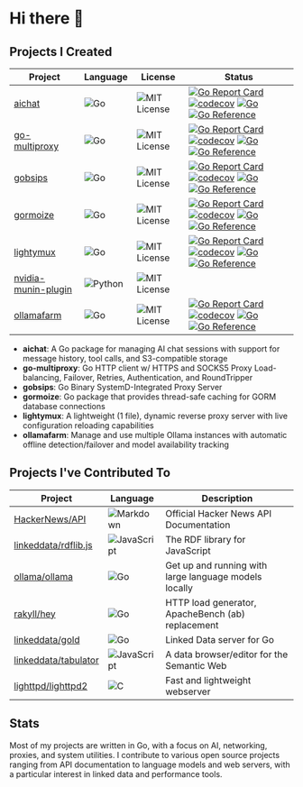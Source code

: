 # Hi there 👋

## Projects I Created

| Project | Language | License | Status |
|---------|----------|---------|---------|
| [aichat](https://github.com/presbrey/aichat) | ![Go](https://img.shields.io/badge/Go-00ADD8?style=flat-square&logo=go&logoColor=white) | ![MIT License](https://img.shields.io/badge/License-MIT-green.svg) | [![Go Report Card](https://goreportcard.com/badge/github.com/presbrey/aichat)](https://goreportcard.com/report/github.com/presbrey/aichat) [![codecov](https://codecov.io/gh/presbrey/aichat/graph/badge.svg?token=PHVQ7QN4TL)](https://codecov.io/gh/presbrey/aichat) [![Go](https://github.com/presbrey/aichat/actions/workflows/go.yml/badge.svg)](https://github.com/presbrey/aichat/actions/workflows/go.yml) [![Go Reference](https://pkg.go.dev/badge/github.com/presbrey/aichat.svg)](https://pkg.go.dev/github.com/presbrey/aichat) |
| [go-multiproxy](https://github.com/presbrey/go-multiproxy) | ![Go](https://img.shields.io/badge/Go-00ADD8?style=flat-square&logo=go&logoColor=white) | ![MIT License](https://img.shields.io/badge/License-MIT-green.svg) | [![Go Report Card](https://goreportcard.com/badge/github.com/presbrey/go-multiproxy)](https://goreportcard.com/report/github.com/presbrey/go-multiproxy) [![codecov](https://codecov.io/gh/presbrey/go-multiproxy/graph/badge.svg)](https://codecov.io/gh/presbrey/go-multiproxy) [![Go](https://github.com/presbrey/go-multiproxy/actions/workflows/go.yml/badge.svg)](https://github.com/presbrey/go-multiproxy/actions/workflows/go.yml) [![Go Reference](https://pkg.go.dev/badge/github.com/presbrey/go-multiproxy.svg)](https://pkg.go.dev/github.com/presbrey/go-multiproxy) |
| [gobsips](https://github.com/presbrey/gobsips) | ![Go](https://img.shields.io/badge/Go-00ADD8?style=flat-square&logo=go&logoColor=white) | ![MIT License](https://img.shields.io/badge/License-MIT-green.svg) | [![Go Report Card](https://goreportcard.com/badge/github.com/presbrey/gobsips)](https://goreportcard.com/report/github.com/presbrey/gobsips) [![codecov](https://codecov.io/gh/presbrey/gobsips/graph/badge.svg)](https://codecov.io/gh/presbrey/gobsips) [![Go](https://github.com/presbrey/gobsips/actions/workflows/go.yml/badge.svg)](https://github.com/presbrey/gobsips/actions/workflows/go.yml) [![Go Reference](https://pkg.go.dev/badge/github.com/presbrey/gobsips.svg)](https://pkg.go.dev/github.com/presbrey/gobsips) |
| [gormoize](https://github.com/presbrey/gormoize) | ![Go](https://img.shields.io/badge/Go-00ADD8?style=flat-square&logo=go&logoColor=white) | ![MIT License](https://img.shields.io/badge/License-MIT-green.svg) | [![Go Report Card](https://goreportcard.com/badge/github.com/presbrey/gormoize)](https://goreportcard.com/report/github.com/presbrey/gormoize) [![codecov](https://codecov.io/gh/presbrey/gormoize/graph/badge.svg)](https://codecov.io/gh/presbrey/gormoize) [![Go](https://github.com/presbrey/gormoize/actions/workflows/go.yml/badge.svg)](https://github.com/presbrey/gormoize/actions/workflows/go.yml) [![Go Reference](https://pkg.go.dev/badge/github.com/presbrey/gormoize.svg)](https://pkg.go.dev/github.com/presbrey/gormoize) |
| [lightymux](https://github.com/presbrey/lightymux) | ![Go](https://img.shields.io/badge/Go-00ADD8?style=flat-square&logo=go&logoColor=white) | ![MIT License](https://img.shields.io/badge/License-MIT-green.svg) | [![Go Report Card](https://goreportcard.com/badge/github.com/presbrey/lightymux)](https://goreportcard.com/report/github.com/presbrey/lightymux) [![codecov](https://codecov.io/gh/presbrey/lightymux/graph/badge.svg)](https://codecov.io/gh/presbrey/lightymux) [![Go](https://github.com/presbrey/lightymux/actions/workflows/go.yml/badge.svg)](https://github.com/presbrey/lightymux/actions/workflows/go.yml) [![Go Reference](https://pkg.go.dev/badge/github.com/presbrey/lightymux.svg)](https://pkg.go.dev/github.com/presbrey/lightymux) |
| [nvidia-munin-plugin](https://github.com/presbrey/nvidia-munin-plugin) | ![Python](https://img.shields.io/badge/Python-3776AB?style=flat-square&logo=python&logoColor=white) | ![MIT License](https://img.shields.io/badge/License-MIT-green.svg) | |
| [ollamafarm](https://github.com/presbrey/ollamafarm) | ![Go](https://img.shields.io/badge/Go-00ADD8?style=flat-square&logo=go&logoColor=white) | ![MIT License](https://img.shields.io/badge/License-MIT-green.svg) | [![Go Report Card](https://goreportcard.com/badge/github.com/presbrey/ollamafarm)](https://goreportcard.com/report/github.com/presbrey/ollamafarm) [![codecov](https://codecov.io/gh/presbrey/ollamafarm/graph/badge.svg)](https://codecov.io/gh/presbrey/ollamafarm) [![Go](https://github.com/presbrey/ollamafarm/actions/workflows/go.yml/badge.svg)](https://github.com/presbrey/ollamafarm/actions/workflows/go.yml) [![Go Reference](https://pkg.go.dev/badge/github.com/presbrey/ollamafarm.svg)](https://pkg.go.dev/github.com/presbrey/ollamafarm) |

- **aichat**: A Go package for managing AI chat sessions with support for message history, tool calls, and S3-compatible storage
- **go-multiproxy**: Go HTTP client w/ HTTPS and SOCKS5 Proxy Load-balancing, Failover, Retries, Authentication, and RoundTripper
- **gobsips**: Go Binary SystemD-Integrated Proxy Server
- **gormoize**: Go package that provides thread-safe caching for GORM database connections
- **lightymux**: A lightweight (1 file), dynamic reverse proxy server with live configuration reloading capabilities
- **ollamafarm**: Manage and use multiple Ollama instances with automatic offline detection/failover and model availability tracking

## Projects I've Contributed To

| Project | Language | Description |
|---------|----------|-------------|
| [HackerNews/API](https://github.com/HackerNews/API) | ![Markdown](https://img.shields.io/badge/Markdown-000000?style=flat-square&logo=markdown&logoColor=white) | Official Hacker News API Documentation |
| [linkeddata/rdflib.js](https://github.com/linkeddata/rdflib.js) | ![JavaScript](https://img.shields.io/badge/JavaScript-F7DF1E?style=flat-square&logo=javascript&logoColor=black) | The RDF library for JavaScript | 
| [ollama/ollama](https://github.com/ollama/ollama) | ![Go](https://img.shields.io/badge/Go-00ADD8?style=flat-square&logo=go&logoColor=white) | Get up and running with large language models locally |
| [rakyll/hey](https://github.com/rakyll/hey) | ![Go](https://img.shields.io/badge/Go-00ADD8?style=flat-square&logo=go&logoColor=white) | HTTP load generator, ApacheBench (ab) replacement |
| [linkeddata/gold](https://github.com/linkeddata/gold) | ![Go](https://img.shields.io/badge/Go-00ADD8?style=flat-square&logo=go&logoColor=white) | Linked Data server for Go |
| [linkeddata/tabulator](https://github.com/linkeddata/tabulator) | ![JavaScript](https://img.shields.io/badge/JavaScript-F7DF1E?style=flat-square&logo=javascript&logoColor=black) | A data browser/editor for the Semantic Web |
| [lighttpd/lighttpd2](https://github.com/lighttpd/lighttpd2) | ![C](https://img.shields.io/badge/C-A8B9CC?style=flat-square&logo=c&logoColor=white) | Fast and lightweight webserver |

## Stats

Most of my projects are written in Go, with a focus on AI, networking, proxies, and system utilities. I contribute to various open source projects ranging from API documentation to language models and web servers, with a particular interest in linked data and performance tools.
